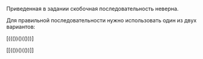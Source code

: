 Приведенная в задании скобочная последовательность неверна.

Для правильной последовательности нужно использовать один из двух вариантов:

[((())()(()))]

[[(())()(())]]
